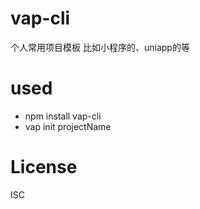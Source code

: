 # vap-cli
个人常用项目模板 比如小程序的、uniapp的等

# used
- npm install vap-cli 
- vap init projectName

# License
ISC
